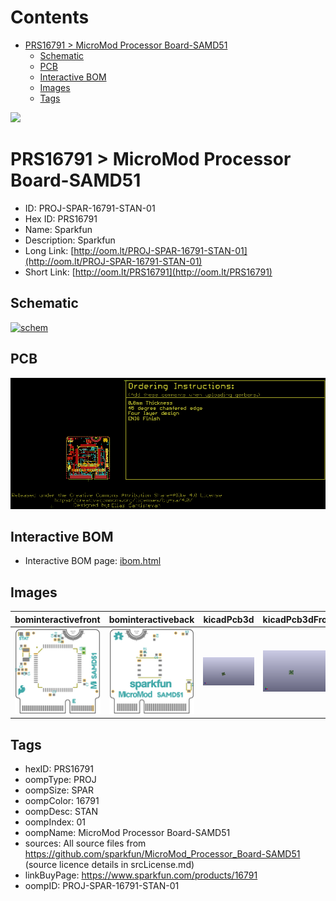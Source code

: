 



Contents
========

* [PRS16791 > MicroMod Processor Board-SAMD51](#prs16791--micromod-processor-board-samd51)
	* [Schematic](#schematic)
	* [PCB](#pcb)
	* [Interactive BOM](#interactive-bom)
	* [Images](#images)
	* [Tags](#tags)
  
![][im]
# PRS16791 > MicroMod Processor Board-SAMD51

- ID: PROJ-SPAR-16791-STAN-01
- Hex ID: PRS16791
- Name: Sparkfun
- Description: Sparkfun
- Long Link: [http://oom.lt/PROJ-SPAR-16791-STAN-01](http://oom.lt/PROJ-SPAR-16791-STAN-01)
- Short Link: [http://oom.lt/PRS16791](http://oom.lt/PRS16791)

## Schematic
  
[![schem](eagleSchemImage.png)](eagleSchemImage.png)
## PCB
  
[![pcb](eagleImage.png)](eagleImage.png)
## Interactive BOM

- Interactive BOM page: [ibom.html](https://htmlpreview.github.io/?https://github.com/oomlout/oomlout_OOMP_projects/blob/main/PROJ-SPAR-16791-STAN-01/kicad/bom/ibom.html)

## Images
  
  

|bominteractivefront|bominteractiveback|kicadPcb3d|kicadPcb3dFront|kicadPcb3dBack|eagleImage|eagleSchemImage|pcbdraw|pcbdrawback|
| :---: | :---: | :---: | :---: | :---: | :---: | :---: | :---: | :---: |
|[![bominteractivefront](bomFront_140.png)](bomFront.png)|[![bominteractiveback](bomBack_140.png)](bomBack.png)|[![kicadPcb3d](kicadPcb3d_140.png)](kicadPcb3d.png)|[![kicadPcb3dFront](kicadPcb3dFront_140.png)](kicadPcb3dFront.png)|[![kicadPcb3dBack](kicadPcb3dBack_140.png)](kicadPcb3dBack.png)|[![eagleImage](eagleImage_140.png)](eagleImage.png)|[![eagleSchemImage](eagleSchemImage_140.png)](eagleSchemImage.png)|[![pcbdraw](pcbdraw_140.png)](pcbdraw.png)|[![pcbdrawback](pcbdrawBack_140.png)](pcbdrawBack.png)|

## Tags

- hexID: PRS16791
- oompType: PROJ
- oompSize: SPAR
- oompColor: 16791
- oompDesc: STAN
- oompIndex: 01
- oompName: MicroMod Processor Board-SAMD51
- sources: All source files from https://github.com/sparkfun/MicroMod_Processor_Board-SAMD51 (source licence details in srcLicense.md)
- linkBuyPage: https://www.sparkfun.com/products/16791
- oompID: PROJ-SPAR-16791-STAN-01



[im]: kicadPcb3d_450.png
